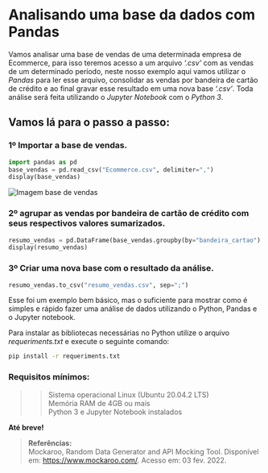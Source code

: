 # Analisando uma base da dados com Pandas

Vamos analisar uma base de vendas de uma determinada empresa de Ecommerce, para isso teremos acesso a um arquivo *‘.csv’* com as vendas de um determinado período, neste nosso exemplo aqui vamos utilizar o *Pandas* para ler esse arquivo, consolidar as vendas por bandeira de cartão de crédito e ao final gravar esse resultado em uma nova base *‘.csv’*. Toda análise será feita utilizando o *Jupyter Notebook* com o *Python 3*.

## Vamos lá para o passo a passo:

### 1º Importar a base de vendas.

```python
import pandas as pd
base_vendas = pd.read_csv("Ecommerce.csv", delimiter=",")
display(base_vendas)
```

![Imagem base de vendas](https://drive.google.com/uc?export=view&id=18z708nC2lDMnyEmI1mlx-_4-hH5fvsmm)

### 2º agrupar as vendas por bandeira de cartão de crédito com seus respectivos valores sumarizados.

```python
resumo_vendas = pd.DataFrame(base_vendas.groupby(by="bandeira_cartao").valor.sum()).rename(columns={"valor":"Total"})
display(resumo_vendas)
```

### 3º Criar uma nova base com o resultado da análise.

```python
resumo_vendas.to_csv("resumo_vendas.csv", sep=";")
```

Esse foi um exemplo bem básico, mas o suficiente para mostrar como é simples e rápido fazer uma análise de dados utilizando o Python, Pandas e o Jupyter notebook.

Para instalar as bibliotecas necessárias no Python utilize o arquivo *requeriments.txt* e execute o seguinte comando:

```bash
pip install -r requeriments.txt
```

### Requisitos mínimos:

>> Sistema operacional Linux (Ubuntu 20.04.2 LTS) <br/>Memória RAM de 4GB ou mais <br/>Python 3 e Jupyter Notebook instalados

**Até breve!**

> **Referências:**   
> Mockaroo, Random Data Generator and API Mocking Tool. Disponível em: <https://www.mockaroo.com/>. Acesso em: 03 fev. 2022.
